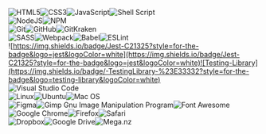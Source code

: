 ![HTML5](https://img.shields.io/badge/html5-%23E34F26.svg?style=for-the-badge&logo=html5&logoColor=white)![CSS3](https://img.shields.io/badge/css3-%231572B6.svg?style=for-the-badge&logo=css3&logoColor=white)![JavaScript](https://img.shields.io/badge/javascript-%23323330.svg?style=for-the-badge&logo=javascript&logoColor=%23F7DF1E)![Shell Script](https://img.shields.io/badge/shell_script-%23121011.svg?style=for-the-badge&logo=gnu-bash&logoColor=white)  
![NodeJS](https://img.shields.io/badge/node.js-6DA55F?style=for-the-badge&logo=node.js&logoColor=white)![NPM](https://img.shields.io/badge/NPM-%23000000.svg?style=for-the-badge&logo=npm&logoColor=white)  
![Git](https://img.shields.io/badge/git-%23F05033.svg?style=for-the-badge&logo=git&logoColor=white)![GitHub](https://img.shields.io/badge/github-%23121011.svg?style=for-the-badge&logo=github&logoColor=white)![GitKraken](https://img.shields.io/badge/GitKraken-179287?style=for-the-badge&logo=GitKraken&logoColor=white)  
![SASS](https://img.shields.io/badge/SASS-hotpink.svg?style=for-the-badge&logo=SASS&logoColor=white)![Webpack](https://img.shields.io/badge/webpack-%238DD6F9.svg?style=for-the-badge&logo=webpack&logoColor=black)![Babel](https://img.shields.io/badge/Babel-F9DC3e?style=for-the-badge&logo=babel&logoColor=black)![ESLint](https://img.shields.io/badge/ESLint-4B3263?style=for-the-badge&logo=eslint&logoColor=white)  
![https://img.shields.io/badge/Jest-C21325?style=for-the-badge&logo=jest&logoColor=white](https://img.shields.io/badge/Jest-C21325?style=for-the-badge&logo=jest&logoColor=white)![Testing-Library](https://img.shields.io/badge/-TestingLibrary-%23E33332?style=for-the-badge&logo=testing-library&logoColor=white)  
![Visual Studio Code](https://img.shields.io/badge/Visual%20Studio%20Code-0078d7.svg?style=for-the-badge&logo=visual-studio-code&logoColor=white)  
![Linux](https://img.shields.io/badge/Linux-FCC624?style=for-the-badge&logo=linux&logoColor=black)![Ubuntu](https://img.shields.io/badge/Ubuntu-E95420?style=for-the-badge&logo=ubuntu&logoColor=white)![Mac OS](https://img.shields.io/badge/mac%20os-000000?style=for-the-badge&logo=macos&logoColor=F0F0F0)    
![Figma](https://img.shields.io/badge/figma-%23F24E1E.svg?style=for-the-badge&logo=figma&logoColor=white)![Gimp Gnu Image Manipulation Program](https://img.shields.io/badge/Gimp-657D8B?style=for-the-badge&logo=gimp&logoColor=FFFFFF)![Font Awesome](https://img.shields.io/badge/Font_Awesome-339AF0?style=for-the-badge&logo=fontawesome&logoColor=white)  
![Google Chrome](https://img.shields.io/badge/Google%20Chrome-4285F4?style=for-the-badge&logo=GoogleChrome&logoColor=white)![Firefox](https://img.shields.io/badge/Firefox-FF7139?style=for-the-badge&logo=Firefox-Browser&logoColor=white)![Safari](https://img.shields.io/badge/Safari-000000?style=for-the-badge&logo=Safari&logoColor=white)  
![Dropbox](https://img.shields.io/badge/Dropbox-%233B4D98.svg?style=for-the-badge&logo=Dropbox&logoColor=white)![Google Drive](https://img.shields.io/badge/Google%20Drive-4285F4?style=for-the-badge&logo=googledrive&logoColor=white)![Mega.nz](https://img.shields.io/badge/Mega-%23D90007.svg?style=for-the-badge&logo=Mega&logoColor=white)